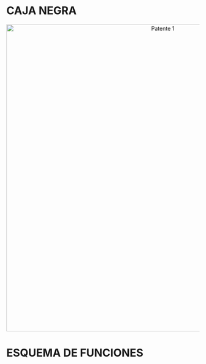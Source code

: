 # CAJA NEGRA 

<p align="center">
  <img src="https://i.postimg.cc/VvKBSVfm/caja-negra.jpg)](https://postimg.cc/n9QQgT9P)" alt="Patente 1" width="800px" />
</p>



# ESQUEMA DE FUNCIONES
